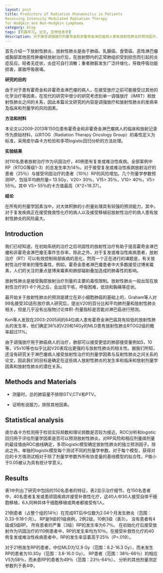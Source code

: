 ```yaml
---
layout: post
title: Predictors of Radiation Pneumonitis in Patients
Receiving Intensity Modulated Radiation Therapy
for Hodgkin and Non-Hodgkin Lymphoma
category: blog
tags: [机器学习, 论文, 生物信息学]
description: 对于接受调强放疗的霍奇金和非霍奇金淋巴瘤病人患有放射性肺炎的预测因子。
---
```



首先介绍一下放射性肺炎，放射性肺炎是由于肺癌、乳腺癌、食管癌、恶性淋巴瘤或胸部其他恶性肿瘤经放射治疗后，在放射野内的正常肺组织受到损伤而引起的炎症反应。轻者无症状，炎症可自行消散；重者肺脏发生广泛纤维化，导致呼吸功能损害，甚致呼吸衰竭。  

**研究的目的**

由于对于患有霍奇金和非霍奇金淋巴瘤的病人，在接受放疗之前可能接受过其他的化学治疗等因素，在现代的研究中很少的研究考虑到单一调强放疗（IMRT）和放射性肺炎之间的关系，因此本篇论文研究的内容是调强放疗和放射性肺炎的发病率及临床和剂量学的风险因素。  

**方法和材料**

本论文以2009-2013年150位患有霍奇金和非霍奇金淋巴瘤病人的临床和放射记录作为原始材料，以RTOG（Radiation Therapy Oncology Group）的毒性定义为标准，采用皮尔森卡方检验和多项logistic回归分析的方法处理。

**实验结果**

对110名患者放射治疗作为巩固治疗，40例患有复发或难治性疾病。全部案例中RP（RTOG等级1-3）的总发生率为14％。对于接受复发或难治性疾病放射治疗的患者（25％）与接受巩固治疗的患者（10％）RP的风险增加。几个剂量学参数预测RP，包括平均肺剂量> 13.5Gy，V20> 30％，V15> 35％，V10> 40％，V5> 55％。其中 V5> 55％的卡方值最高（X^2=19.37）。

**结论**

在所有的剂量学因素当中，对大体积肺的小剂量处理具有较强的预测能力，其中，对于复发疾病正在接受挽救性化疗的病人以及接受移植前放射性治疗的病人患有放射性肺炎的风险最大。

## Introduction

我们已经知道，在初始系统的治疗之后巩固性的放射性治疗有助于提高霍奇金淋巴瘤和非霍奇金淋巴瘤无事件生存率，除此之外，对于复发或难治性疾病患者，放射治疗（RT）可以有效控制局部疾病的恶化，然而一个正在进行的课题是，有关放射性治疗带来的慢性毒性，例如，霍奇金患者淋巴瘤患者中大多数接受过博来霉素，人们的关注的重点是博来霉素和肺部辐射叠加造成的肺毒性的影响。  

放射性肺炎是接受胸部放射治疗剂量的主要的毒性限制。放射性肺炎一般出现在放射性治疗的1-6个月之后，会出现干咳，呼吸困难，低烧和胸痛等症状。

最开始关于放射性肺炎的预测是建立在非小细胞肺癌的基础上的，Graham等人对99名接受3D适形放疗病人研究后，提出V20的百分比和平均肺剂量和放射性肺炎相关，但是几乎没有出版物讨论体积-剂量指标是否能对淋巴癌进行预测。

Koh等人发现在2003-2005间的64位病人患有霍奇金淋巴癌具有较低的放射性肺炎的发生率，他们确定36%的V20和14Gy的MLD患有放射性肺炎RTOG2级的概率超过11%。

由于调强放疗用于肺癌病人的治疗，肺部可以接受更低的肺部接受量例如5，10等，V5v10等也似乎比起V20表现出更强的与放射性肺炎的相关性。据我们所知，还没有研究关于淋巴瘤病人接受放射性治疗的剂量学因素与反射性肺炎之间关系的论文，因此我们的目标是确定在这些病人放射性肺炎的发生率和临床和放射剂量学因素和放射性肺炎的潜在关系。

## Methods and Materials

-  测量时，总的肺容量不排除GTV,CTV和PTV。

-  证明有说服力，排除其他因素。

## Statistical analysis

皮尔森卡方检测用于检验实际频数和理论频数是否较为接近。ROC分析和logistic回归用于评估剂量学因素是否可以预测放射性肺炎。对RP风险和相应剂量阈剂量的最佳值由ROC曲线确定，多项logistic模型确定放射性肺炎的独立预测因子。除此之外，单独的logistic模型每个测试不同的剂量学参数。对于每个模型，获得对应的卡方值测试相对于除了剂量学参数外所有协变量的基线模型的拟合性。P值小于0.05被认为具有统计学意义。

## Results

表1中列出了研究中包括的150名患者的特征，表2显示治疗细节。在150名患者中，40名患者复发或患顽固疾病并接受补救性化疗，这40人中30人接受自体干细胞移植，6人同种异体干细胞移植或两者都接受有1人。

21例患者（占整个组的14％）在完成RT后中位数为2.04个月发生肺炎（范围：0.33-9.18个月）。 RP是9级的1级病例，2例2级，10例3级（表3）。 没有患者有4级或5级RP。 所有患者的严重（3级）RP的发生率为6.7％。 在初始化疗后接受放射作为巩固治疗的110例患者中，RP的发生率均为10％。在接受补救性化疗的40例复发或难治性疾病患者中，RP的发生率显着高于25％（P=.019）。

对于21例发生RP的患者，中位MLD为12.9 Gy（范围：8.2-16.3 Gy），而未发生RP的患者为10.3Gy（范围：3.8-16.0 Gy）。 RP患者（范围：38％-66％）的相应V5为58％，而未患RP的患者为49％（范围：23％-64％）。 分析的其他剂量测定参数列于表4中。




